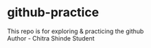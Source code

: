 # github-practice
This repo is for exploring &amp; practicing the github
<br>
Author - Chitra Shinde Student
